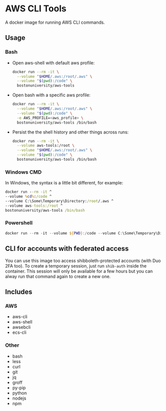 # AWS CLI Tools

A docker image for running AWS CLI commands.

## Usage

### Bash

- Open aws-shell with default aws profile:

  ```bash
  docker run --rm -it \
    --volume "$HOME/.aws:/root/.aws" \
    --volume "$(pwd):/code" \
    bostonuniversity/aws-tools
  ```

- Open bash with a specific aws profile:

  ```bash
  docker run --rm -it \
    --volume "$HOME/.aws:/root/.aws" \
    --volume "$(pwd):/code" \
    -e AWS_PROFILE=<aws_profile> \
    bostonuniversity/aws-tools /bin/bash
  ```

- Persist the the shell history and other things across runs:

  ```bash
  docker run --rm -it \
    --volume aws-tools:/root \
    --volume "$HOME/.aws:/root/.aws" \
    --volume "$(pwd):/code" \
    bostonuniversity/aws-tools /bin/bash
  ```

### Windows CMD

In Windows, the syntax is a little bit different, for example:

```cmd
docker run --rm -it ^
--volume %cd%:/code ^
--volume C:\Some\Temporary\Directory:/root/.aws ^
--volume aws-tools:/root ^
bostonuniversity/aws-tools /bin/bash
```

### Powershell

```powershell
docker run --rm -it --volume ${PWD}:/code --volume C:\Some\Temporary\Directory:/root/.aws --volume aws-tools:/root bostonuniversity/aws-tools /bin/bash
```

## CLI for accounts with federated access

You can use this image too access shibboleth-protected accounts (with Duo 2FA too).
To create a temporary session, just run `shib-auth` inside the container.
This session will only be available for a few hours but you can alway run that
command again to create a new one.


## Includes

### AWS

- aws-cli
- aws-shell
- awsebcli
- ecs-cli

### Other

- bash
- less
- curl
- git
- jq
- groff
- py-pip
- python
- nodejs
- npm
